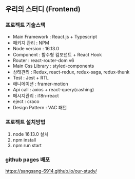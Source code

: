 ## 우리의 스터디 (Frontend)

### 프로젝트 기술스택

- Main Framework : React.js + Typescript
- 패키지 관리 : NPM
- Node version : 16.13.0
- Component : 함수형 컴포넌트 + React Hook
- Router : react-router-dom v6
- Main Css Library : styled-components
- 상태관리 : Redux, react-redux, redux-saga, redux-thunk
- Test : Jest + RTL
- 애니메이션 : framer-motion
- Api call : axios + react-query(cashing)
- 메시지관리 : i18n-react
- eject : craco
- Design Pattern : VAC 패턴

### 프로젝트 설치방법

1. node 16.13.0 설치
2. npm install
3. npm run start

### github pages 배포

https://sangsang-6914.github.io/our-study/

